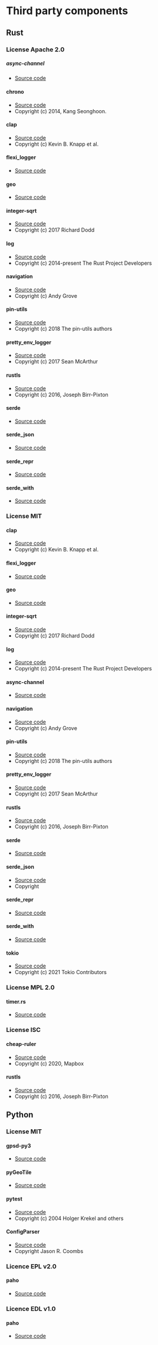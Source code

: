 # Third party components

## Rust

### License Apache 2.0

##### async-channel
- [Source code](https://github.com/smol-rs/async-channel)

#### chrono
- [Source code](https://github.com/chronotope/chrono)
- Copyright (c) 2014, Kang Seonghoon.

#### clap
- [Source code](https://github.com/clap-rs/clap)
- Copyright (c) Kevin B. Knapp et al.

#### flexi_logger
- [Source code](https://github.com/emabee/flexi_logger)

#### geo
- [Source code](https://github.com/georust/geo)

#### integer-sqrt
- [Source code](https://github.com/derekdreery/integer-sqrt-rs)
- Copyright (c) 2017 Richard Dodd

#### log
- [Source code](https://github.com/rust-lang/log)
- Copyright (c) 2014-present The Rust Project Developers

#### navigation
- [Source code](https://github.com/andygrove/rust-navigation)
- Copyright (c) Andy Grove

#### pin-utils
- [Source code](https://github.com/rust-lang/pin-utils)
- Copyright (c) 2018 The pin-utils authors

#### pretty_env_logger
- [Source code](https://github.com/seanmonstar/pretty-env-logger)
- Copyright (c) 2017 Sean McArthur

#### rustls
- [Source code](https://github.com/rustls/rustls)
- Copyright (c) 2016, Joseph Birr-Pixton

#### serde
- [Source code](https://github.com/serde-rs/serde)

#### serde_json
- [Source code](https://github.com/serde-rs/json)

#### serde_repr
- [Source code](https://github.com/dtolnay/serde-repr)

#### serde_with
- [Source code](https://github.com/jonasbb/serde_with)

### License MIT

#### clap
- [Source code](https://github.com/clap-rs/clap)
- Copyright (c) Kevin B. Knapp et al.

#### flexi_logger
- [Source code](https://github.com/emabee/flexi_logger)

#### geo
- [Source code](https://github.com/georust/geo)

#### integer-sqrt
- [Source code](https://github.com/derekdreery/integer-sqrt-rs)
- Copyright (c) 2017 Richard Dodd

#### log
- [Source code](https://github.com/rust-lang/log)
- Copyright (c) 2014-present The Rust Project Developers

#### async-channel
- [Source code](https://github.com/smol-rs/async-channel)

#### navigation
- [Source code](https://github.com/andygrove/rust-navigation)
- Copyright (c) Andy Grove

#### pin-utils
- [Source code](https://github.com/rust-lang/pin-utils)
- Copyright (c) 2018 The pin-utils authors

#### pretty_env_logger
- [Source code](https://github.com/seanmonstar/pretty-env-logger)
- Copyright (c) 2017 Sean McArthur

#### rustls
- [Source code](https://github.com/rustls/rustls)
- Copyright (c) 2016, Joseph Birr-Pixton

#### serde
- [Source code](https://github.com/serde-rs/serde)

#### serde_json
- [Source code](https://github.com/serde-rs/json)
- Copyright

#### serde_repr
- [Source code](https://github.com/dtolnay/serde-repr)

#### serde_with
- [Source code](https://github.com/jonasbb/serde_with)

#### tokio
- [Source code](https://github.com/tokio-rs/tokio)
- Copyright (c) 2021 Tokio Contributors

### License MPL 2.0

#### timer.rs
- [Source code](https://github.com/Yoric/timer.rs)

### License ISC

#### cheap-ruler
- [Source code](https://github.com/mapbox/cheap-ruler)
- Copyright (c) 2020, Mapbox

#### rustls
- [Source code](https://github.com/rustls/rustls)
- Copyright (c) 2016, Joseph Birr-Pixton

## Python

### License MIT

#### gpsd-py3
- [Source code](https://github.com/MartijnBraam/gpsd-py3)

#### pyGeoTile
- [Source code](https://github.com/geometalab/pyGeoTile)

#### pytest
- [Source code](https://github.com/pytest-dev/pytest)
- Copyright (c) 2004 Holger Krekel and others

#### ConfigParser
- [Source code](https://github.com/jaraco/configparser/)
- Copyright Jason R. Coombs

### Licence EPL v2.0

#### paho
- [Source code](https://github.com/eclipse/paho.mqtt.python)

### Licence EDL v1.0

#### paho
- [Source code](https://github.com/eclipse/paho.mqtt.python)



